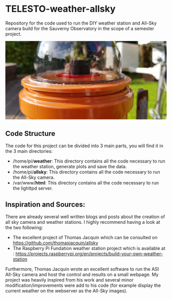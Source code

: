 # TELESTO-weather-allsky
Repository for the code used to run the DIY weather station and All-Sky camera build for the Sauverny Observatory in the scope of a semester project.

![AllSky image](AllSky.jpg)

## Code Structure

The code for this project can be divided into 3 main parts, you will find it in the 3 main directories:

* /home/pi/**weather**: This directory contains all the code necessary to run the weather station, generate plots and save the data.
* /home/pi/**allsky**: This directory contains all the code necessary to run the All-Sky camera.
* /var/www/**html**: This directory contains all the code necessary to run the lighttpd server.


## Inspiration and Sources:

There are already several well written blogs and posts about the creation of all sky camera and weather stations. I highly recommend having a look at the two following:

* The excellent project of Thomas Jacquin which can be consulted on https://github.com/thomasjacquin/allsky
* The Raspberry Pi Fundation weather station project which is available at : https://projects.raspberrypi.org/en/projects/build-your-own-weather-station

Furthermore, Thomas Jacquin wrote an excellent software to run the ASI All-Sky camera and host the control and results on a small webpage. My project was heavily inspired from his work and several minor modification/improvements were add to his code (for example display the current weather on the webserver as the All-Sky images).
